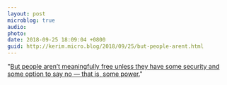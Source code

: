 ```yaml
---
layout: post
microblog: true
audio: 
photo: 
date: 2018-09-25 18:09:04 +0800
guid: http://kerim.micro.blog/2018/09/25/but-people-arent.html
---
```

"[But people aren’t meaningfully free unless they have some security and some option to say no — that is, some power.](https://www.nytimes.com/2018/09/10/opinion/brett-kavanaugh-supreme-court-constitution-democrats-.html)"
